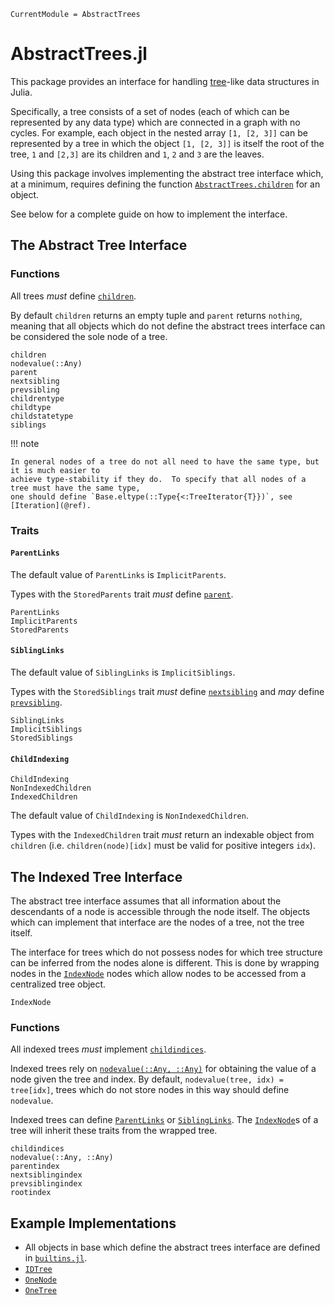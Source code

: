 ```@meta
CurrentModule = AbstractTrees
```

# AbstractTrees.jl

This package provides an interface for handling
[tree](https://en.wikipedia.org/wiki/Tree_(graph_theory))-like data structures in Julia.

Specifically, a tree consists of a set of nodes (each of which can be represented by any data type)
which are connected in a graph with no cycles.  For example, each object in the nested array `[1,
[2, 3]]` can be represented by a tree in which the object `[1, [2, 3]]` is itself the root of the
tree, `1` and `[2,3]` are its children and `1`, `2` and `3` are the leaves.

Using this package involves implementing the abstract tree interface which, at a minimum, requires
defining the function [`AbstractTrees.children`](@ref) for an object.

See below for a complete guide on how to implement the interface.

## The Abstract Tree Interface

### Functions
All trees *must* define [`children`](@ref).

By default `children` returns an empty tuple and `parent` returns `nothing`, meaning that all
objects which do not define the abstract trees interface can be considered the sole node of a
tree.

```@docs
children
nodevalue(::Any)
parent
nextsibling
prevsibling
childrentype
childtype
childstatetype
siblings
```

!!! note

    In general nodes of a tree do not all need to have the same type, but it is much easier to
    achieve type-stability if they do.  To specify that all nodes of a tree must have the same type,
    one should define `Base.eltype(::Type{<:TreeIterator{T}})`, see [Iteration](@ref).

### Traits

#### `ParentLinks`
The default value of `ParentLinks` is `ImplicitParents`.

Types with the `StoredParents` trait *must* define [`parent`](@ref).

```@docs
ParentLinks
ImplicitParents
StoredParents
```

#### `SiblingLinks`
The default value of `SiblingLinks` is `ImplicitSiblings`.

Types with the `StoredSiblings` trait *must* define [`nextsibling`](@ref) and *may* define
[`prevsibling`](@ref).

```@docs
SiblingLinks
ImplicitSiblings
StoredSiblings
```

#### `ChildIndexing`
```@docs
ChildIndexing
NonIndexedChildren
IndexedChildren
```

The default value of `ChildIndexing` is `NonIndexedChildren`.

Types with the `IndexedChildren` trait *must* return an indexable object from `children` (i.e.
`children(node)[idx]` must be valid for positive integers `idx`).


## The Indexed Tree Interface
The abstract tree interface assumes that all information about the descendants of a node is
accessible through the node itself.  The objects which can implement that interface are the nodes of
a tree, not the tree itself.

The interface for trees which do not possess nodes for which tree structure can be inferred from the
nodes alone is different.  This is done by wrapping nodes in the [`IndexNode`](@ref) nodes which
allow nodes to be accessed from a centralized tree object.

```@docs
IndexNode
```

### Functions
All indexed trees *must* implement [`childindices`](@ref).

Indexed trees rely on [`nodevalue(::Any, ::Any)`](@ref) for obtaining the value of a
node given the tree and index.  By default, `nodevalue(tree, idx) = tree[idx]`, trees which do not
store nodes in this way should define `nodevalue`.

Indexed trees can define [`ParentLinks`](@ref) or [`SiblingLinks`](@ref).  The [`IndexNode`](@ref)s
of a tree will inherit these traits from the wrapped tree.

```@docs
childindices
nodevalue(::Any, ::Any)
parentindex
nextsiblingindex
prevsiblingindex
rootindex
```

## Example Implementations
- All objects in base which define the abstract trees interface are defined in
    [`builtins.jl`](https://github.com/JuliaCollections/AbstractTrees.jl/blob/master/src/builtins.jl).
- [`IDTree`](https://github.com/JuliaCollections/AbstractTrees.jl/blob/master/test/idtree.jl)
- [`OneNode`](https://github.com/JuliaCollections/AbstractTrees.jl/blob/master/test/onenode.jl)
- [`OneTree`](https://github.com/JuliaCollections/AbstractTrees.jl/blob/master/test/onetree.jl)
